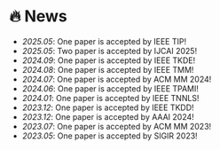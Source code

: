 # 🔥 News
- *2025.05*: One paper is accepted by IEEE TIP!
- *2025.05*: Two paper is accepted by IJCAI 2025!
- *2024.09*: One paper is accepted by IEEE TKDE!
- *2024.08*: One paper is accepted by IEEE TMM!
- *2024.07*: One paper is accepted by ACM MM 2024!
- *2024.06*: One paper is accepted by IEEE TPAMI!
- *2024.01*: One paper is accepted by IEEE TNNLS!
- *2023.12*: One paper is accepted by IEEE TKDD!
- *2023.12*: One paper is accepted by AAAI 2024!
- *2023.07*: One paper is accepted by ACM MM 2023!
- *2023.05*: One paper is accepted by SIGIR 2023!

  

